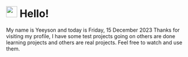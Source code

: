  <h1>
    <img src="https://emojis.slackmojis.com/emojis/images/1643510097/45343/hi.gif?1643510097" width="30"/> 
    Hello!
 </h1>
 <p>
    My name is Yeeyson and today is Friday, 15 December 2023
    Thanks for visiting my profile, I have some test projects going on others are done learning projects and others are real projects.
    Feel free to watch and use them.
 </p>